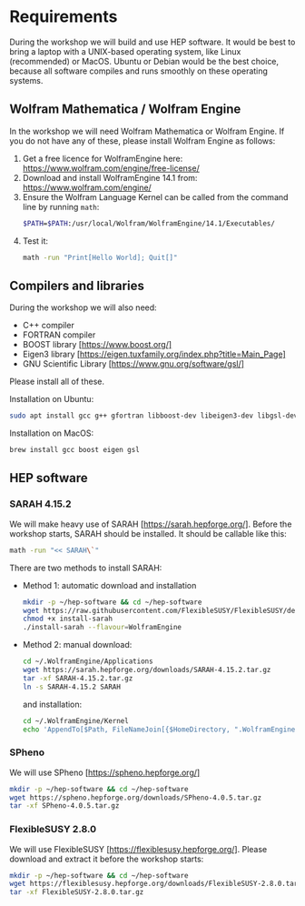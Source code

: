 # Requirements

During the workshop we will build and use HEP software.  It would be
best to bring a laptop with a UNIX-based operating system, like Linux
(recommended) or MacOS. Ubuntu or Debian would be the best choice,
because all software compiles and runs smoothly on these operating
systems.

## Wolfram Mathematica / Wolfram Engine

In the workshop we will need Wolfram Mathematica or Wolfram Engine.
If you do not have any of these, please install Wolfram Engine as
follows:

1. Get a free licence for WolframEngine here:
   https://www.wolfram.com/engine/free-license/
2. Download and install WolframEngine 14.1 from:
   https://www.wolfram.com/engine/
3. Ensure the Wolfram Language Kernel can be called from the command line by running `math`:
   ~~~.sh
   $PATH=$PATH:/usr/local/Wolfram/WolframEngine/14.1/Executables/
   ~~~
4. Test it:
   ~~~.sh
   math -run "Print[Hello World]; Quit[]"
   ~~~

## Compilers and libraries

During the workshop we will also need:

* C++ compiler
* FORTRAN compiler
* BOOST library [https://www.boost.org/]
* Eigen3 library [https://eigen.tuxfamily.org/index.php?title=Main_Page]
* GNU Scientific Library [https://www.gnu.org/software/gsl/]

Please install all of these.

Installation on Ubuntu:
~~~.sh
sudo apt install gcc g++ gfortran libboost-dev libeigen3-dev libgsl-dev dpkg-dev
~~~
Installation on MacOS:
~~~.sh
brew install gcc boost eigen gsl
~~~

## HEP software

### SARAH 4.15.2

We will make heavy use of SARAH [https://sarah.hepforge.org/]. Before
the workshop starts, SARAH should be installed. It should be callable
like this:
~~~.sh
math -run "<< SARAH\`"
~~~
There are two methods to install SARAH:

* Method 1: automatic download and installation
  ~~~.sh
  mkdir -p ~/hep-software && cd ~/hep-software
  wget https://raw.githubusercontent.com/FlexibleSUSY/FlexibleSUSY/development/install-sarah
  chmod +x install-sarah
  ./install-sarah --flavour=WolframEngine
  ~~~
* Method 2: manual download:
  ~~~.sh
  cd ~/.WolframEngine/Applications
  wget https://sarah.hepforge.org/downloads/SARAH-4.15.2.tar.gz
  tar -xf SARAH-4.15.2.tar.gz
  ln -s SARAH-4.15.2 SARAH
  ~~~
  and installation:
  ~~~.sh
  cd ~/.WolframEngine/Kernel
  echo 'AppendTo[$Path, FileNameJoin[{$HomeDirectory, ".WolframEngine", "Applications", "SARAH"}]];' >> init.m
  ~~~

### SPheno

We will use SPheno [https://spheno.hepforge.org/]

~~~.sh
mkdir -p ~/hep-software && cd ~/hep-software
wget https://spheno.hepforge.org/downloads/SPheno-4.0.5.tar.gz
tar -xf SPheno-4.0.5.tar.gz
~~~

### FlexibleSUSY 2.8.0

We will use FlexibleSUSY [https://flexiblesusy.hepforge.org/]. Please
download and extract it before the workshop starts:
~~~.sh
mkdir -p ~/hep-software && cd ~/hep-software
wget https://flexiblesusy.hepforge.org/downloads/FlexibleSUSY-2.8.0.tar.gz
tar -xf FlexibleSUSY-2.8.0.tar.gz
~~~
